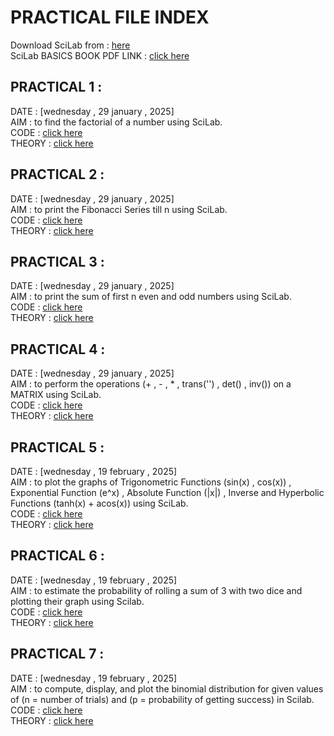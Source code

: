 # PRACTICAL FILE INDEX

Download SciLab from : [here](https://www.scilab.org/)  
SciLab BASICS BOOK PDF LINK : [click here](https://github.com/manakcodes/Probability-Statistics-And-Linear-Programming-Lab-SEM4/blob/8e940ca6e638556e40e302c4d498f6cb4a936069/SciLabBasics.pdf)  

## PRACTICAL 1 : 
DATE : [wednesday , 29 january , 2025]   
AIM : to find the factorial of a number using SciLab.  
CODE : [click here](https://github.com/manakcodes/Probability-Statistics-And-Linear-Programming-Lab-SEM4/blob/8b4fe9e0a34760962529a2f02334f495a67c14e7/Code/PRACTICAL_2_FibonacciSeries.sce)  
THEORY : [click here](https://github.com/manakcodes/Probability-Statistics-And-Linear-Programming-Lab-SEM4/blob/6b29eaf211f1467fdb2366ea7bcc8f3b83f6e0c0/Theory/PRACTICAL_1_THEORY.pdf)  

## PRACTICAL 2 :
DATE : [wednesday , 29 january , 2025]  
AIM : to print the Fibonacci Series till n using SciLab.  
CODE : [click here](https://github.com/manakcodes/Probability-Statistics-And-Linear-Programming-Lab-SEM4/blob/bf0a17dfc085d2b36020be2bf315ee0bc6d4c2ea/PRACTICAL_2_FibonacciSeries.sce)   
THEORY : [click here](https://github.com/manakcodes/Probability-Statistics-And-Linear-Programming-Lab-SEM4/blob/6b29eaf211f1467fdb2366ea7bcc8f3b83f6e0c0/Theory/PRACTICAL_2_THEORY.pdf)  
## PRACTICAL 3 :
DATE : [wednesday , 29 january , 2025]  
AIM : to print the sum of first n even and odd numbers using SciLab.  
CODE : [click here](https://github.com/manakcodes/Probability-Statistics-And-Linear-Programming-Lab-SEM4/blob/8b4fe9e0a34760962529a2f02334f495a67c14e7/Code/PRACTICAL_3_SumOfEvenOdd.sce)  
THEORY : [click here](https://github.com/manakcodes/Probability-Statistics-And-Linear-Programming-Lab-SEM4/blob/6b29eaf211f1467fdb2366ea7bcc8f3b83f6e0c0/Theory/PRACTICAL_3_THEORY.pdf)  

## PRACTICAL 4 : 
DATE : [wednesday , 29 january , 2025]  
AIM : to perform the operations (+ , - , * , trans('') , det() , inv()) on a MATRIX using SciLab.  
CODE : [click here](https://github.com/manakcodes/Probability-Statistics-And-Linear-Programming-Lab-SEM4/blob/8b4fe9e0a34760962529a2f02334f495a67c14e7/Code/PRACTICAL_4_MatrixOperations.sce)  
THEORY : [click here](https://github.com/manakcodes/Probability-Statistics-And-Linear-Programming-Lab-SEM4/blob/6b29eaf211f1467fdb2366ea7bcc8f3b83f6e0c0/Theory/PRACTICAL_4_THEORY.pdf)  

## PRACTICAL 5 : 
DATE : [wednesday , 19 february , 2025]  
AIM : to plot the graphs of Trigonometric Functions (sin(x) , cos(x)) , Exponential Function (e^x) , Absolute Function (|x|) , Inverse and Hyperbolic Functions (tanh(x) + acos(x)) using SciLab.      
CODE : [click here](https://github.com/manakcodes/Probability-Statistics-And-Linear-Programming-Lab-SEM4/blob/589f666f9e6e391688c125471ec73dae2b2d8050/Code/PRACTICAL_5_FunctionsGraph.sce)  
THEORY : [click here](https://github.com/manakcodes/Probability-Statistics-And-Linear-Programming-Lab-SEM4/blob/6b29eaf211f1467fdb2366ea7bcc8f3b83f6e0c0/Theory/PRACTICAL_5_THEORY.pdf)   

## PRACTICAL 6 : 
DATE : [wednesday , 19 february , 2025]  
AIM : to estimate the probability of rolling a sum of 3 with two dice and plotting their graph using Scilab.  
CODE : [click here](https://github.com/manakcodes/Probability-Statistics-And-Linear-Programming-Lab-SEM4/blob/589f666f9e6e391688c125471ec73dae2b2d8050/Code/PRACTICAL_6_DiceProbability.sce)  
THEORY : [click here](https://github.com/manakcodes/Probability-Statistics-And-Linear-Programming-Lab-SEM4/blob/6b29eaf211f1467fdb2366ea7bcc8f3b83f6e0c0/Theory/PRACTICAL_6_THEORY.pdf)  

## PRACTICAL 7 : 
DATE : [wednesday , 19 february , 2025]  
AIM : to compute, display, and plot the binomial distribution for given values of (n = number of trials) and (p = probability of getting success) in Scilab.  
CODE : [click here](https://github.com/manakcodes/Probability-Statistics-And-Linear-Programming-Lab-SEM4/blob/8b4fe9e0a34760962529a2f02334f495a67c14e7/Code/PRACTICAL_7_BinomialDistribution.sce)  
THEORY : [click here](https://github.com/manakcodes/Probability-Statistics-And-Linear-Programming-Lab-SEM4/blob/6b29eaf211f1467fdb2366ea7bcc8f3b83f6e0c0/Theory/PRACTICAL_7_THEORY.pdf)  





